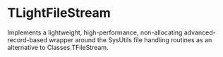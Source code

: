 # TLightFileStream
Implements a lightweight, high-performance, non-allocating advanced-record-based wrapper around the SysUtils file handling routines as an alternative to Classes.TFileStream.

